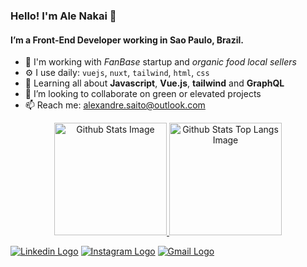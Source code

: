 ### Hello! I'm Ale Nakai 🙏

#### I’m a Front-End Developer working in Sao Paulo, Brazil.
- 🏢 I'm working with _FanBase_ startup and _organic food local sellers_
- ⚙️ I use daily: `vuejs`, `nuxt`, `tailwind`, `html`, `css`
- 🌱 Learning all about **Javascript**, **Vue.js**, **tailwind** and **GraphQL**
- 💞️ I’m looking to collaborate on green or elevated projects
- 📫 Reach me: alexandre.saito@outlook.com

<div align="center">
  <a href="https://github.com/anakais">
  <img height="180em" alt="Github Stats Image" src="https://github-readme-stats.vercel.app/api?username=anakais&show_icons=true&theme=vue-dark"/>
  <img height="180em" alt="Github Stats Top Langs Image" src="https://github-readme-stats.vercel.app/api/top-langs/?username=anakais&layout=compact&theme=vue-dark"/>
  </a>
</div>

[![Linkedin Logo](https://img.shields.io/badge/-LinkedIn-0d0d0d?style=flat&labelColor=0d0d0d&logo=Linkedin&Color=white)](https://www.linkedin.com/in/anakais/)
[![Instagram Logo](https://img.shields.io/badge/-Instagram-0d0d0d?style=flat&labelColor=0d0d0d&logo=Instagram&Color=white)](https://www.instagram.com/a.nakais/)
[![Gmail Logo](https://img.shields.io/badge/-Gmail-0d0d0d?style=flat&labelColor=0d0d0d&logo=Gmail&Color=white)](mailto:v8.alexandre@gmail.com)


<!---
anakais/anakais is a ✨ special ✨ repository because its `README.md` (this file) appears on your GitHub profile.
You can click the Preview link to take a look at your changes.
--->
